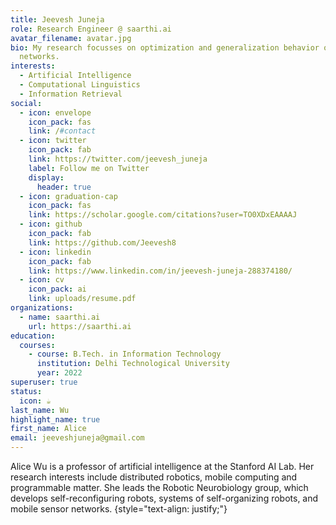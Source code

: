 ```yaml
---
title: Jeevesh Juneja
role: Research Engineer @ saarthi.ai
avatar_filename: avatar.jpg
bio: My research focusses on optimization and generalization behavior of neural
  networks.
interests:
  - Artificial Intelligence
  - Computational Linguistics
  - Information Retrieval
social:
  - icon: envelope
    icon_pack: fas
    link: /#contact
  - icon: twitter
    icon_pack: fab
    link: https://twitter.com/jeevesh_juneja
    label: Follow me on Twitter
    display:
      header: true
  - icon: graduation-cap
    icon_pack: fas
    link: https://scholar.google.com/citations?user=TO0XDxEAAAAJ
  - icon: github
    icon_pack: fab
    link: https://github.com/Jeevesh8
  - icon: linkedin
    icon_pack: fab
    link: https://www.linkedin.com/in/jeevesh-juneja-288374180/
  - icon: cv
    icon_pack: ai
    link: uploads/resume.pdf
organizations:
  - name: saarthi.ai
    url: https://saarthi.ai
education:
  courses:
    - course: B.Tech. in Information Technology
      institution: Delhi Technological University
      year: 2022
superuser: true
status:
  icon: ☕️
last_name: Wu
highlight_name: true
first_name: Alice
email: jeeveshjuneja@gmail.com
---
```


Alice Wu is a professor of artificial intelligence at the Stanford AI Lab. Her research interests include distributed robotics, mobile computing and programmable matter. She leads the Robotic Neurobiology group, which develops self-reconfiguring robots, systems of self-organizing robots, and mobile sensor networks.
{style="text-align: justify;"}

